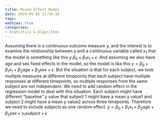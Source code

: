 ```yaml
---
title: Mixed Effect Model
date: 2019-05-01 11:56:18
tags:
mathjax: true
categories:
- Statistics & Algorithms
---
```


Assuming there is a continuous outcome measure y, and the interest is to examine the relationship between y and a continuous variable called $x_{1}$ that the model is something like this $y~\beta_{0}+\beta_{1}x_{1}+\epsilon$. And assuming we also have age and sex fixed effects in the model, so the model is like this $y=\beta_{0}+\beta_{1}x_{1}+\beta_{2}age+\beta_{3}sex+\epsilon$. But the situation is that for each subject, we took multiple measures at different timepoints that each subject have multiple responses at different timepoints, so multiple responses from the same subject are not independent. We need to add random effect in the regression model to deal with this situation. Each subject might have different “baseline” y value that subject 1 might have a mean y value1 and subject 2 might have a mean y value2 across three timepoints. Therefore we need to include subjects as one random effect. $y=\beta_{0}+\beta_{1}x_{1}+\beta_{2}age+\beta_{3}sex+\gamma_{1}subject+\epsilon$
